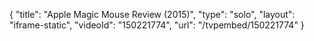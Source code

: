 {
    "title": "Apple Magic Mouse Review (2015)",
    "type": "solo",
    "layout": "iframe-static",
    "videoId": "150221774",
    "url": "\/tvpembed\/150221774"
}